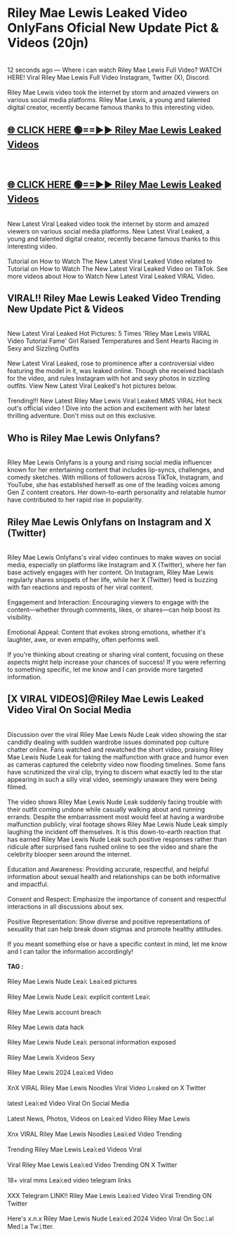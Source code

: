 # Riley Mae Lewis Leaked Video OnlyFans Oficial New Update Pict & Videos (20jn)
<br>
12 seconds ago — Where i can watch Riley Mae Lewis Full Video? WATCH HERE! Viral Riley Mae Lewis Full Video Instagram, Twitter (X), Discord.
<br><br>
Riley Mae Lewis video took the internet by storm and amazed viewers on various social media platforms. Riley Mae Lewis, a young and talented digital creator, recently became famous thanks to this interesting video.
<br>
<h2><a href="https://play.trustnlinepharmacy.us?title=Riley_Mae_Lewis">🌐 CLICK HERE 🟢==►► Riley Mae Lewis Leaked Videos</a></h2>
<br>
<h2><a href="https://play.trustnlinepharmacy.us?title=Riley_Mae_Lewis">🌐 CLICK HERE 🟢==►► Riley Mae Lewis Leaked Videos</a></h2>
<br>
New Latest Viral Leaked video took the internet by storm and amazed viewers on various social media platforms. New Latest Viral Leaked, a young and talented digital creator, recently became famous thanks to this interesting video.
<br><br>
Tutorial on How to Watch The New Latest Viral Leaked Video related to Tutorial on How to Watch The New Latest Viral Leaked Video on TikTok. See more videos about How to Watch New Latest Viral Leaked VIRAL Video.
<br>
<h2>VIRAL!! Riley Mae Lewis Leaked Video Trending New Update Pict & Videos</h2>
<br>
New Latest Viral Leaked Hot Pictures: 5 Times 'Riley Mae Lewis VIRAL Video Tutorial Fame' Girl Raised Temperatures and Sent Hearts Racing in Sexy and Sizzling Outfits
<br><br>
New Latest Viral Leaked, rose to prominence after a controversial video featuring the model in it, was leaked online. Though she received backlash for the video, and rules Instagram with hot and sexy photos in sizzling outfits. View New Latest Viral Leaked's hot pictures below.
<br><br>
Trending!!! New Latest Riley Mae Lewis Viral Leaked MMS VIRAL Hot heck out's official video ! Dive into the action and excitement with her latest thrilling adventure. Don't miss out on this exclusive.
<br>
<h2>Who is Riley Mae Lewis Onlyfans?</h2>
<br>
Riley Mae Lewis Onlyfans is a young and rising social media influencer known for her entertaining content that includes lip-syncs, challenges, and comedy sketches. With millions of followers across TikTok, Instagram, and YouTube, she has established herself as one of the leading voices among Gen Z content creators. Her down-to-earth personality and relatable humor have contributed to her rapid rise in popularity.
<br>
<h2>Riley Mae Lewis Onlyfans on Instagram and X (Twitter)</h2>
<br>
Riley Mae Lewis Onlyfans's viral video continues to make waves on social media, especially on platforms like Instagram and X (Twitter), where her fan base actively engages with her content. On Instagram, Riley Mae Lewis regularly shares snippets of her life, while her X (Twitter) feed is buzzing with fan reactions and reposts of her viral content.
<br><br>
Engagement and Interaction: Encouraging viewers to engage with the content—whether through comments, likes, or shares—can help boost its visibility.
<br><br>
Emotional Appeal: Content that evokes strong emotions, whether it's laughter, awe, or even empathy, often performs well.
<br><br>
If you're thinking about creating or sharing viral content, focusing on these aspects might help increase your chances of success! If you were referring to something specific, let me know and I can provide more targeted information.
<br>
<h2>[X VIRAL VIDEOS]@Riley Mae Lewis Leaked Video Viral On Social Media</h2>
<br>
Discussion over the viral Riley Mae Lewis Nude Leak video showing the star candidly dealing with sudden wardrobe issues dominated pop culture chatter online. Fans watched and rewatched the short video, praising Riley Mae Lewis Nude Leak for taking the malfunction with grace and humor even as cameras captured the celebrity video now flooding timelines. Some fans have scrutinized the viral clip, trying to discern what exactly led to the star appearing in such a silly viral video, seemingly unaware they were being filmed.
<br><br>
The video shows Riley Mae Lewis Nude Leak suddenly facing trouble with their outfit coming undone while casually walking about and running errands. Despite the embarrassment most would feel at having a wardrobe malfunction publicly, viral footage shows Riley Mae Lewis Nude Leak simply laughing the incident off themselves. It is this down-to-earth reaction that has earned Riley Mae Lewis Nude Leak such positive responses rather than ridicule after surprised fans rushed online to see the video and share the celebrity blooper seen around the internet.
<br><br>
Education and Awareness: Providing accurate, respectful, and helpful information about sexual health and relationships can be both informative and impactful.
<br><br>
Consent and Respect: Emphasize the importance of consent and respectful interactions in all discussions about sex.
<br><br>
Positive Representation: Show diverse and positive representations of sexuality that can help break down stigmas and promote healthy attitudes.
<br><br>
If you meant something else or have a specific context in mind, let me know and I can tailor the information accordingly!
<br><br>
<strong>TAG :</strong>
<br><br>
Riley Mae Lewis Nude Lea𝚔 Lea𝚔ed pictures
<br><br>
Riley Mae Lewis Nude Lea𝚔 explicit content Lea𝚔
<br><br>
Riley Mae Lewis account breach
<br><br>
Riley Mae Lewis data hack
<br><br>
Riley Mae Lewis Nude Lea𝚔 personal information exposed
<br><br>
Riley Mae Lewis Xvideos Sexy
<br><br>
Riley Mae Lewis 2024 Lea𝚔ed Video
<br><br>
XnX VIRAL Riley Mae Lewis Noodles Viral Video L𝚎aked on X Twitter
<br><br>
latest Lea𝚔ed Video Viral On Social Media
<br><br>
Latest News, Photos, Videos on Lea𝚔ed Video Riley Mae Lewis
<br><br>
Xnx VIRAL Riley Mae Lewis Noodles Lea𝚔ed Video Trending
<br><br>
Trending Riley Mae Lewis Lea𝚔ed Videos Viral
<br><br>
Viral Riley Mae Lewis Lea𝚔ed Video Trending ON X Twitter
<br><br>
18+ viral mms Lea𝚔ed video telegram links
<br><br>
XXX Telegram LINK!! Riley Mae Lewis Lea𝚔ed Video Viral Trending ON Twitter
<br><br>
Here's x.n.x Riley Mae Lewis Nude Lea𝚔ed 2024 Video Viral On Soc𝚒al Med𝚒a Tw𝚒tter.